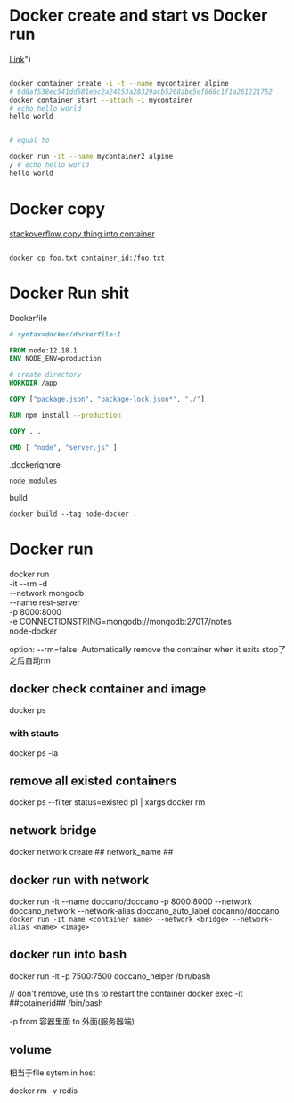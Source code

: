 

# Docker create and start vs Docker run

[Link]( ":)")

```bash

docker container create -i -t --name mycontainer alpine
# 6d8af538ec541dd581ebc2a24153a28329acb5268abe5ef868c1f1a261221752
docker container start --attach -i mycontainer
# echo hello world
hello world


# equal to 

docker run -it --name mycontainer2 alpine
/ # echo hello world
hello world
```

# Docker copy


[stackoverflow copy thing into container](https://stackoverflow.com/questions/22907231/how-to-copy-files-from-host-to-docker-container ":)")

```

docker cp foo.txt container_id:/foo.txt

```

# Docker Run shit


Dockerfile
``` DockerFile
# syntax=docker/dockerfile:1

FROM node:12.18.1
ENV NODE_ENV=production

# create directory
WORKDIR /app

COPY ["package.json", "package-lock.json*", "./"]

RUN npm install --production

COPY . .

CMD [ "node", "server.js" ]

```


.dockerignore
```
node_modules
```

build
```
docker build --tag node-docker .
```

# Docker run

 docker run \
  -it --rm -d \
  --network mongodb \
  --name rest-server \
  -p 8000:8000 \
  -e CONNECTIONSTRING=mongodb://mongodb:27017/notes \
  node-docker


option:
--rm=false: Automatically remove the container when it exits
stop了之后自动rm




## docker check container and image
docker ps

### with stauts
docker ps -la

## remove all existed containers
docker ps --filter status=existed p1 | xargs docker rm

## network bridge

docker network create ## network_name ##

## docker run with network

docker run -it --name doccano/doccano -p 8000:8000 --network doccano_network --network-alias doccano_auto_label docanno/doccano
``` docker run -it name <container name> --network <bridge> --network-alias <name> <image> ```


## docker run into bash
docker run -it -p 7500:7500 doccano_helper /bin/bash

// don't remove, use this to restart the container
docker exec -it ##cotainerid## /bin/bash

-p from 容器里面 to 外面(服务器端)


## volume
相当于file sytem in host

docker rm -v redis


